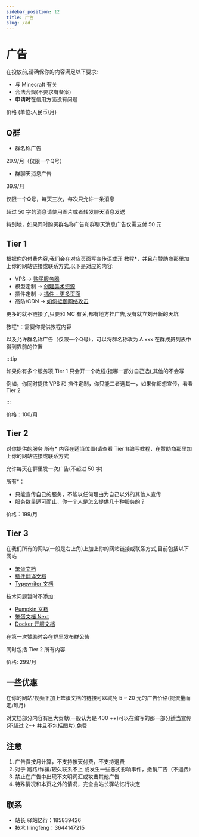 ```yaml
---
sidebar_position: 12
title: 广告
slug: /ad
---
```


# 广告

在投放前,请确保你的内容满足以下要求:

* 与 Minecraft 有关
* 合法合规(不要求有备案)
* **申请时**在信用方面没有问题

价格 (单位:人民币/月)

## Q群

- 群名称广告

29.9/月（仅限一个Q号）

- 群聊天消息广告

39.9/月

仅限一个Q号，每天三次，每次只允许一条消息

超过 50 字的消息请使用图片或者转发聊天消息发送

特别地，如果同时购买群名称广告和群聊天消息广告仅需支付 50 元

## Tier 1

根据你的付费内容,我们会在对应页面写宣传语或开 教程*，并且在赞助商那里加上你的网站链接或联系方式,以下是对应的内容:

- VPS -> [购买服务器](https://nitwikit.8aka.org/process/deploy/purchase-server)
- 模型定制 -> [创建美术资源](https://nitwikit.8aka.org/process/create-art-assets)
- 插件定制 -> [插件 - 更多页面](https://nitwikit.8aka.org/Java/more)
- 高防/CDN -> [如何抵御网络攻击](https://nitwikit.8aka.org/process/maintenance/how-to-defend-against-cyber-attacks)

更多的就不链接了,只要和 MC 有关,都有地方挂广告,没有就立刻开新的天坑

教程*：需要你提供教程内容

以及允许群名称广告（仅限一个Q号），可以将群名称改为 A.xxx 在群成员列表中得到靠前的位置

:::tip

如果你有多个服务项,Tier 1 只会开一个教程(挂哪一部分自己选),其他的不会写

例如，你同时提供 VPS 和 插件定制，你只能二者选其一，如果你都想宣传，看看 Tier 2

:::

价格：100/月

## Tier 2

对你提供的服务 所有* 内容在适当位置(请查看 Tier 1)编写教程，在赞助商那里加上你的网站链接或联系方式

允许每天在群里发一次广告(不超过 50 字)

所有*：

- 只能宣传自己的服务，不能以任何理由为自己以外的其他人宣传
- 服务数量适可而止，你一个人是怎么提供几十种服务的？

价格：199/月

## Tier 3

在我们所有的网站(一般是右上角)上加上你的网站链接或联系方式,目前包括以下网站

- [笨蛋文档](https://nitwikit.8aka.org)
- [插件翻译文档](https://plugins.8aka.org)
- [Typewriter 文档](https://typewriter.8aka.org)

技术问题暂时不添加:

- [Pumpkin 文档](https://pumpkin.8aka.org)
- [笨蛋文档 Next](https://nitwikit2.8aka.org)
- [Docker 开服文档](https://docker.8aka.org)

在第一次赞助时会在群里发布群公告

同时包括 Tier 2 所有内容

价格: 299/月

## 一些优惠

在你的网站/视频下加上笨蛋文档的链接可以减免 5 ~ 20 元的广告价格(视流量而定/每月)

对文档部分内容有巨大贡献(一般认为是 400 ++)可以在编写的那一部分适当宣传(不超过 2++ 并且不包括图片),免费

## 注意

1. 广告费按月计算，不支持按天付费，不支持退费
2. 对于 跑路/诈骗/较久联系不上 或发生一些恶劣影响事件，撤销广告（不退费）
3. 禁止在广告中出现不文明词汇或攻击其他广告
4. 特殊情况和本页之外的情况，完全由站长驿站忆行决定

## 联系

- 站长 驿站忆行：185839426
- 技术 lilingfeng：3644147215
